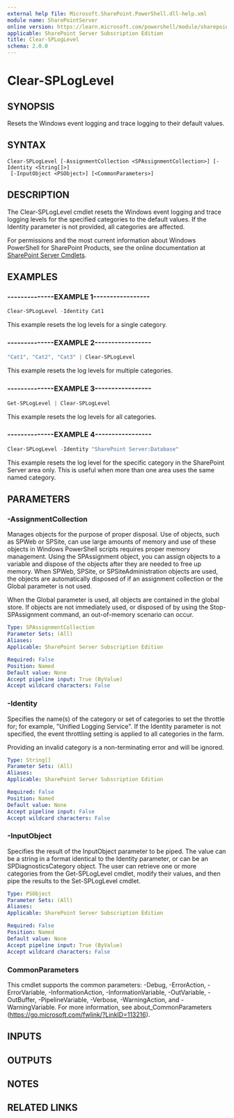 ```yaml
---
external help file: Microsoft.SharePoint.PowerShell.dll-help.xml
module name: SharePointServer
online version: https://learn.microsoft.com/powershell/module/sharepoint-server/clear-sploglevel
applicable: SharePoint Server Subscription Edition
title: Clear-SPLogLevel
schema: 2.0.0
---
```


# Clear-SPLogLevel

## SYNOPSIS

Resets the Windows event logging and trace logging to their default values.



## SYNTAX

```
Clear-SPLogLevel [-AssignmentCollection <SPAssignmentCollection>] [-Identity <String[]>]
 [-InputObject <PSObject>] [<CommonParameters>]
```

## DESCRIPTION
The Clear-SPLogLevel cmdlet resets the Windows event logging and trace logging levels for the specified categories to the default values.
If the Identity parameter is not provided, all categories are affected.

For permissions and the most current information about Windows PowerShell for SharePoint Products, see the online documentation at [SharePoint Server Cmdlets](https://learn.microsoft.com/powershell/sharepoint/sharepoint-server/sharepoint-server-cmdlets).

## EXAMPLES

### --------------EXAMPLE 1----------------- 
```powershell
Clear-SPLogLevel -Identity Cat1
```

This example resets the log levels for a single category.

### --------------EXAMPLE 2----------------- 
```powershell
"Cat1", "Cat2", "Cat3" | Clear-SPLogLevel
```

This example resets the log levels for multiple categories.

### --------------EXAMPLE 3----------------- 
```powershell
Get-SPLogLevel | Clear-SPLogLevel
```

This example resets the log levels for all categories.

### --------------EXAMPLE 4----------------- 
```powershell
Clear-SPLogLevel -Identity "SharePoint Server:Database"
```

This example resets the log level for the specific category in the SharePoint Server area only. This is useful when more than one area uses the same named category.

## PARAMETERS

### -AssignmentCollection
Manages objects for the purpose of proper disposal.
Use of objects, such as SPWeb or SPSite, can use large amounts of memory and use of these objects in Windows PowerShell scripts requires proper memory management.
Using the SPAssignment object, you can assign objects to a variable and dispose of the objects after they are needed to free up memory.
When SPWeb, SPSite, or SPSiteAdministration objects are used, the objects are automatically disposed of if an assignment collection or the Global parameter is not used.

When the Global parameter is used, all objects are contained in the global store.
If objects are not immediately used, or disposed of by using the Stop-SPAssignment command, an out-of-memory scenario can occur.

```yaml
Type: SPAssignmentCollection
Parameter Sets: (All)
Aliases: 
Applicable: SharePoint Server Subscription Edition

Required: False
Position: Named
Default value: None
Accept pipeline input: True (ByValue)
Accept wildcard characters: False
```

### -Identity
Specifies the name(s) of the category or set of categories to set the throttle for; for example, "Unified Logging  Service".
If the Identity parameter is not specified, the event throttling setting is applied to all categories in the farm.

Providing an invalid category is a non-terminating error and will be ignored.

```yaml
Type: String[]
Parameter Sets: (All)
Aliases: 
Applicable: SharePoint Server Subscription Edition

Required: False
Position: Named
Default value: None
Accept pipeline input: False
Accept wildcard characters: False
```

### -InputObject
Specifies the result of the InputObject parameter to be piped.
The value can be a string in a format identical to the Identity parameter, or can be an SPDiagnosticsCategory object.
The user can retrieve one or more categories from the Get-SPLogLevel cmdlet, modify their values, and then pipe the results to the Set-SPLogLevel cmdlet.

```yaml
Type: PSObject
Parameter Sets: (All)
Aliases: 
Applicable: SharePoint Server Subscription Edition

Required: False
Position: Named
Default value: None
Accept pipeline input: True (ByValue)
Accept wildcard characters: False
```

### CommonParameters
This cmdlet supports the common parameters: -Debug, -ErrorAction, -ErrorVariable, -InformationAction, -InformationVariable, -OutVariable, -OutBuffer, -PipelineVariable, -Verbose, -WarningAction, and -WarningVariable. For more information, see about_CommonParameters (https://go.microsoft.com/fwlink/?LinkID=113216).

## INPUTS

## OUTPUTS

## NOTES

## RELATED LINKS

